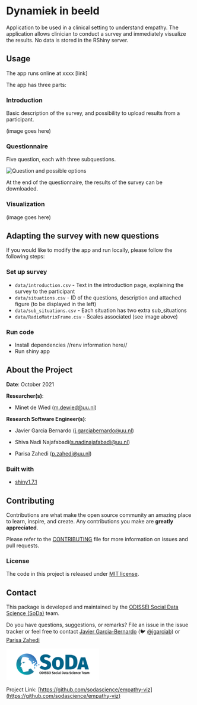 # Dynamiek in beeld 

<!-- Include Github badges here (optional) -->
<!-- e.g. Github Actions workflow status -->

Application to be used in a clinical setting to understand empathy. The application allows clinician to conduct a survey and immediately visualize the results. No data is stored in the RShiny server. 

## Usage

<!-- We should add here -->
The app runs online at xxxx [link]

The app has three parts:

### Introduction
Basic description of the survey, and possibility to upload results from a participant.

(image goes here)

### Questionnaire
Five question, each with three subquestions. 

<img src="man/figures/screenshot_question.png" alt="Question and possible options" width="250px"/>

At the end of the questionnaire, the results of the survey can be downloaded.


### Visualization

(image goes here)




## Adapting the survey with new questions

If you would like to modify the app and run locally, please follow the following steps:


### Set up survey
- `data/introduction.csv` - Text in the introduction page, explaining the survey to the participant
- `data/situations.csv` - ID of the questions, description and attached figure (to be displayed in the left)
- `data/sub_situations.csv` - Each situation has two extra sub_situations
- `data/RadioMatrixFrame.csv` - Scales associated (see image above)


### Run code
- Install dependencies //renv information here//
- Run shiny app



<!-- ABOUT THE PROJECT -->
## About the Project

**Date**: October 2021

**Researcher(s)**:

- Minet de Wied (m.dewied@uu.nl)


**Research Software Engineer(s)**:

- Javier Garcia Bernardo (j.garciabernardo@uu.nl)

- Shiva Nadi Najafabadi(s.nadinajafabadi@uu.nl)

- Parisa Zahedi (p.zahedi@uu.nl)

### Built with

- [shiny1.7.1](https://shiny.rstudio.com)

<!-- CONTRIBUTING -->

## Contributing

Contributions are what make the open source community an amazing place
to learn, inspire, and create. Any contributions you make are **greatly
appreciated**.

Please refer to the
[CONTRIBUTING](https://github.com/sodascience/osmenrich/blob/main/CONTRIBUTING.md)
file for more information on issues and pull requests.


<!-- Do not forget to also include the license in a separate file(LICENSE[.txt/.md]) and link it properly. -->
### License

The code in this project is released under [MIT license](LICENSE.md).

<!-- CONTACT -->

## Contact

This package is developed and maintained by the [ODISSEI Social Data
Science (SoDa)](https://odissei-data.nl/nl/soda/) team.

Do you have questions, suggestions, or remarks? File an issue in the
issue tracker or feel free to contact [Javier Garcia-Bernardo](https://github.com/jgarciab)
(:bird: [@jgarciab](<https://twitter.com/javiergb_com>)) or [Parisa 
Zahedi](https://github.com/parisa-zahedi)

<img src="man/resources/word_colour-l.png" alt="SoDa logo" width="250px"/> 

Project Link: [https://github.com/sodascience/empathy-viz](https://github.com/sodascience/empathy-viz)
